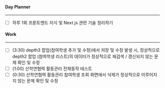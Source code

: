 
#### Day Planner
---
- [ ] 하루 1회 프론트엔드 지식 및 Next.js 관련 기술 정리하기


#### Work
---
- [ ] (3:30) depth3 팝업(참여학생 추가 및 수정)에서 저장 및 수정 발생 시, 정상적으로 depth2 팝업 (참여학생 리스트)의 데이터가 정상적으로 재검색 / 갱신되지 않는 문제 확인 및 수정 
- [ ] (1:00) 산학연협력 활동관리 전체동작 테스트
- [ ] (0:30) 산학연협력 활동관리 참여학생 조회 화면에서 삭제가 정상적으로 이루어지지 않는 문제 확인 및 수정
